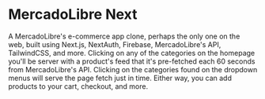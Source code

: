 # MercadoLibre Next

A MercadoLibre's e-commerce app clone, perhaps the only one on the web, built using Next.js, NextAuth, Firebase, MercadoLibre's API, TailwindCSS, and more. Clicking on any of the categories on the homepage you'll be server with a product's feed that it's pre-fetched each 60 seconds from MercadoLibre's API. Clicking on the categories found on the dropdown menus will serve the page fetch just in time. Either way, you can add products to your cart, checkout, and more.